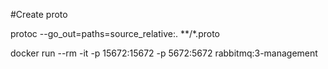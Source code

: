 #Create proto

protoc --go_out=paths=source_relative:. **/*.proto


docker run --rm -it -p 15672:15672 -p 5672:5672 rabbitmq:3-management
